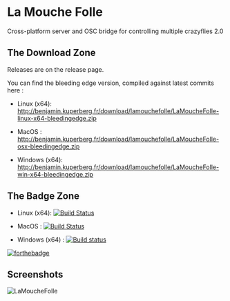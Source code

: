 # La Mouche Folle
Cross-platform server and OSC bridge for controlling multiple crazyflies 2.0

## The Download Zone

Releases are on the release page.

You can find the bleeding edge version, compiled against latest commits here :

- Linux (x64):  http://benjamin.kuperberg.fr/download/lamouchefolle/LaMoucheFolle-linux-x64-bleedingedge.zip

- MacOS :  http://benjamin.kuperberg.fr/download/lamouchefolle/LaMoucheFolle-osx-bleedingedge.zip
 
- Windows (x64):  http://benjamin.kuperberg.fr/download/lamouchefolle/LaMoucheFolle-win-x64-bleedingedge.zip

## The Badge Zone

- Linux (x64):  [![Build Status](https://travis-matrix-badges.herokuapp.com/repos/benkuper/LaMoucheFolle/branches/master/2)](https://travis-ci.org/benkuper/LaMoucheFolle)

- MacOS : [![Build Status](https://travis-matrix-badges.herokuapp.com/repos/benkuper/LaMoucheFolle/branches/master/1)](https://travis-ci.org/benkuper/LaMoucheFolle)

- Windows (x64) : [![Build status](https://ci.appveyor.com/api/projects/status/34kjvafxyv9o71nr?svg=true)](https://ci.appveyor.com/project/benkuper/lamouchefolle)

[![forthebadge](http://forthebadge.com/images/badges/gluten-free.svg)](http://forthebadge.com)

## Screenshots

![LaMoucheFolle](http://benjamin.kuperberg.fr/download/lamouchefoll.png)
